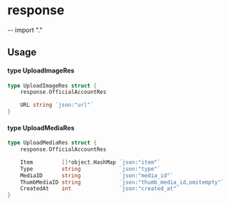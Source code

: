 # response
--
    import "."


## Usage

#### type UploadImageRes

```go
type UploadImageRes struct {
	response.OfficialAccountRes

	URL string `json:"url"`
}
```


#### type UploadMediaRes

```go
type UploadMediaRes struct {
	response.OfficialAccountRes

	Item         []*object.HashMap `json:"item"`
	Type         string            `json:"type"`
	MediaID      string            `json:"media_id"`
	ThumbMediaID string            `json:"thumb_media_id,omitempty"`
	CreatedAt    int               `json:"created_at"`
}
```
